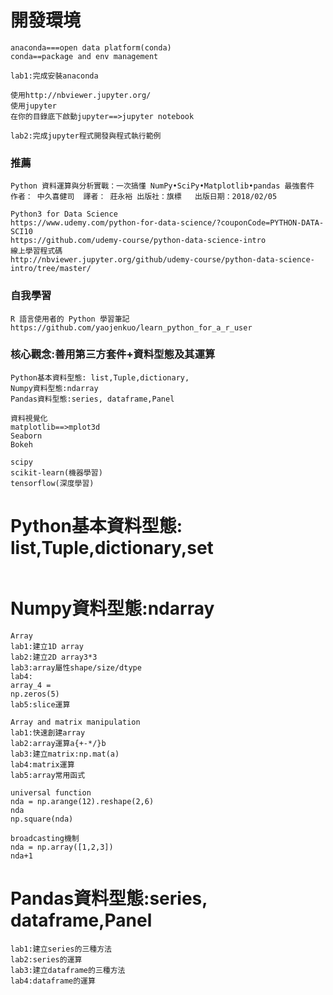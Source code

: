 # 開發環境

```
anaconda===open data platform(conda)
conda==package and env management

lab1:完成安裝anaconda

使用http://nbviewer.jupyter.org/
使用jupyter
在你的目錄底下啟動jupyter==>jupyter notebook

lab2:完成jupyter程式開發與程式執行範例

```

### 推薦
```
Python 資料運算與分析實戰：一次搞懂 NumPy•SciPy•Matplotlib•pandas 最強套件
作者： 中久喜健司  譯者： 莊永裕 出版社：旗標   出版日期：2018/02/05
```
```
Python3 for Data Science 
https://www.udemy.com/python-for-data-science/?couponCode=PYTHON-DATA-SCI10
https://github.com/udemy-course/python-data-science-intro
線上學習程式碼
http://nbviewer.jupyter.org/github/udemy-course/python-data-science-intro/tree/master/
```
### 自我學習 
```
R 語言使用者的 Python 學習筆記
https://github.com/yaojenkuo/learn_python_for_a_r_user
```
### 核心觀念:善用第三方套件+資料型態及其運算
```
Python基本資料型態: list,Tuple,dictionary,
Numpy資料型態:ndarray
Pandas資料型態:series, dataframe,Panel

資料視覺化
matplotlib==>mplot3d
Seaborn
Bokeh

scipy
scikit-learn(機器學習)
tensorflow(深度學習)
```
# Python基本資料型態: list,Tuple,dictionary,set
```
```
# Numpy資料型態:ndarray
```
Array
lab1:建立1D array
lab2:建立2D array3*3
lab3:array屬性shape/size/dtype
lab4:
array_4 = 
np.zeros(5)
lab5:slice運算

Array and matrix manipulation
lab1:快速創建array
lab2:array運算a{+-*/}b
lab3:建立matrix:np.mat(a)
lab4:matrix運算
lab5:array常用函式

universal function
nda = np.arange(12).reshape(2,6)
nda
np.square(nda)

broadcasting機制
nda = np.array([1,2,3])
nda+1
```


# Pandas資料型態:series, dataframe,Panel
```
lab1:建立series的三種方法
lab2:series的運算
lab3:建立dataframe的三種方法
lab4:dataframe的運算

```
